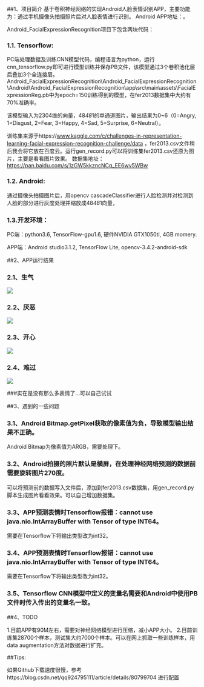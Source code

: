 ##1、项目简介
基于卷积神经网络的实现Android人脸表情识别APP，主要功能为：通过手机摄像头拍摄照片后对人脸表情进行识别。
Android APP地址：。

Android_FacialExpressionRecognition项目下包含两块代码：
### 1.1. Tensorflow:
PC端处理数据及训练CNN模型代码，编程语言为python，运行cnn_tensorflow.py即可进行模型训练并保存PB文件，该模型通过3个卷积池化层后叠加3个全连接层。
Android_FacialExpressionRecognition\Android_FacialExpressionRecognition\Android\Android_FacialExpressionRecognition\app\src\main\assets\FacialExpressionReg.pb中为epoch=150训练得到的模型，在fer2013数据集中大约有70%准确率。

该模型输入为2304维的向量，48*48*1的单通道图片，输出结果为0~6（0=Angry, 1=Disgust, 2=Fear, 3=Happy, 4=Sad, 5=Surprise, 6=Neutral）。

训练集来源于https://www.kaggle.com/c/challenges-in-representation-learning-facial-expression-recognition-challenge/data 
，fer2013.csv文件稍后我会将它放在百度云。运行gen_record.py可以将训练集fer2013.csv还原为图片，主要是看看图片效果。
数据集地址：https://pan.baidu.com/s/1zGW5kkzncNCq_EE6wv5WBw

### 1.2. Android:
通过摄像头拍摄图片后，用opencv cascadeClassifier进行人脸检测并对检测到人脸的部分进行灰度处理并缩放成48*48*1向量，

### 1.3.开发环境：

PC端：python3.6, TensorFlow-gpu1.6, 硬件NVIDIA GTX1050ti, 4GB momery.

APP端：Android studio3.1.2, TensorFlow Lite, opencv-3.4.2-android-sdk


##2、APP运行结果

### 2.1、生气
![](img/Angry.jpg)

### 2.2、厌恶
![](img/Disgust.jpg)

### 2.3、开心
![](img/Happy.jpg)

### 2.4、难过
![](img/Sad.jpg)

###实在是没有那么多表情了...可以自己试试


##3、遇到的一些问题

### 3.1、Android Bitmap.getPixel获取的像素值为负，导致模型输出结果不正确。
Android Bitmap为像素值为ARGB，需要处理下。

### 3.2、Android拍摄的照片默认是横屏，在处理神经网络预测的数据前需要旋转图片270度。
可以将预测前的数据写入文件后，添加到fer2013.csv数据集，用gen_record.py脚本生成图片看看效果。可以自己增加数据集。

### 3.3、APP预测表情时Tensorflow报错：cannot use java.nio.IntArrayBuffer with Tensor of type INT64。
需要在Tensorflow下将输出类型改为int32。

### 3.4、APP预测表情时Tensorflow报错：cannot use java.nio.IntArrayBuffer with Tensor of type INT64。
需要在Tensorflow下将输出类型改为int32。

### 3.5、Tensorflow CNN模型中定义的变量名需要和Android中使用PB文件时传入传出的变量名一致。


##4、TODO

1.目前APP有90M左右，需要对神经网络模型进行压缩，减小APP大小。
2.目前训练集28700个样本，测试集大约7000个样本。可以在网上抓取一些训练样本，用data augmentation方法对数据进行扩充。


##Tips:

如果Github下载速度很慢，参考https://blog.csdn.net/qq924795111/article/details/80799704 进行配置